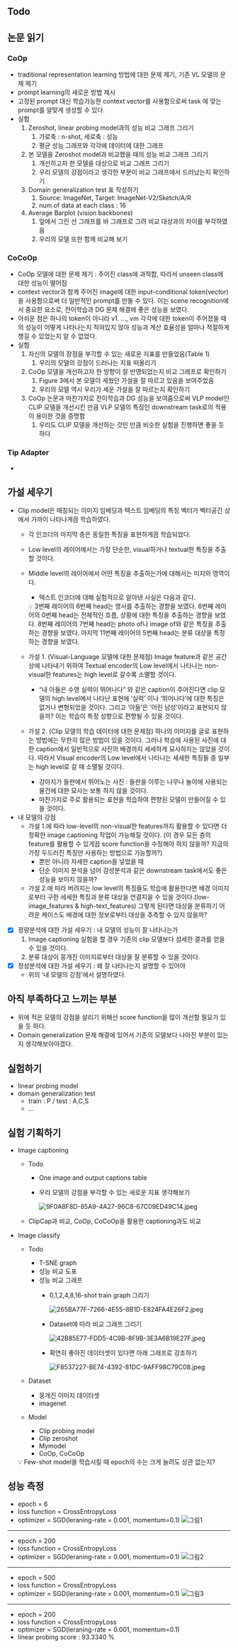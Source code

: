 ## Todo
## 논문 읽기

### CoOp

- traditional representation learning 방법에 대한 문제 제기, 기존 VL 모델의 문제 제기
- prompt learning의 새로운 방법 제시
- 고정된 prompt 대신 학습가능한 context vector를 사용함으로써 task 에 맞는 prompt를 알맞게 생성할 수 있다.
- 실험
    1. Zeroshot, linear probing model과의 성능 비교 그래프 그리기
        1. 가로축 : n-shot, 세로축 : 성능
        2. 평균 성능 그래프와 각각에 데이터에 대한 그래프
    2. 본 모델을 Zeroshot model과 비교했을 때의 성능 비교 그래프 그리기
        1. 개선하고자 한 모델을 대상으로 비교 그래프 그리기
        2. 우리 모델의 강점이라고 생각한 부분이 비교 그래프에서 드러났는지 확인하기
    3. Domain generalization test 표 작성하기
        1. Source: ImageNet, Target: ImageNet-V2/Sketch/A/R
        2. num of data at each class : 16
    4. Average Barplot (vision backbones)
        1. 앞에서 그린 선 그래프를 바 그래프로 그려 비교 대상과의 차이를 부각하였음
        2. 우리의 모델 또한 함께 비교해 보기

### CoCoOp

- CoOp 모델에 대한 문제 제기 : 주어진 class에 과적합, 따라서 unseen class에 대한 성능이 떨어짐
- context vector과 함께 주어진 image에 대한 input-conditional token(vector)을 사용함으로써 더 일반적인 prompt를 만들 수 있다. 이는 scene recognition에서 중요한 요소로, 전이학습과 DG 문제 해결에 좋은 성능을 보였다.
- 아쉬운 점은 하나의 token이 아니라 v1. …, vm 각각에 대한 token이 주어졌을 때의 성능이 어떻게 나타나는지 적혀있지 않아 성능과 계산 효율성을 얼마나 적절하게 챙길 수 있었는지 알 수 없었다.
- 실험
    1. 자신의 모델의 장점을 부각할 수 있는 새로운 지표를 만들었음(Table 1)
        1. 우리의 모델의 강점이 드러나는 지표 떠올리기
    2. CoOp 모델을 개선하고자 한 방향이 잘 반영되었는지 비교 그래프로 확인하기
        1. Figure 3에서 본 모델이 세웠던 가설을 잘 따르고 있음을 보여주었음
        2. 우리의 모델 역시 우리가 세운 가설을 잘 따르는지 확인하기
    3. CoOp 논문과 마찬가지로 전이학습과 DG 성능을 보여줌으로써 VLP model인 CLIP 모델을 개선시킨 만큼 VLP 모델의 특징인 downstream task로의 적용이 용이한 것을 증명함
        1. 우리도 CLIP 모델을 개선하는 것인 만큼 비슷한 실험을 진행하면 좋을 듯 하다

### Tip Adapter

- 

## 가설 세우기

- Clip model은 매칭되는 이미지 임베딩과 텍스트 임베딩의 특징 벡터가 벡터공간 상에서 가까이 나타나게끔 학습하였다.
    - 각 인코더의 마지막 층은 동일한 특징을 표현하게끔 학습되었다.
    - Low level의 레이어에서는 가장 단순한, visual하거나 textual한 특징을 추출할 것이다.
    - Middle level의 레이어에서 어떤 특징을 추출하는가에 대해서는 미지의 영역이다.
        - 텍스트 인코더에 대해 실험적으로 알아낸 사실은 다음과 같다.
        
        <aside>
        💡 3번째 레이어의 6번째 head는 명사를 추출하는 경향을 보였다.
        6번째 레이어의 0번째 head는 전체적인 흐름, 상황에 대한 특징을 추출하는 경향을 보였다.
        8번째 레이어의 7번째 head는 photo of나 image of와 같은 특징을 추출하는 경향을 보였다.
        마지막 11번째 레이어의 5번째 head는 분류 대상을 특정하는 경향을 보였다.
        
        </aside>
        
    - 가설 1. (Visual-Language 모델에 대한 문제점) Image feature과 같은 공간 상에 나타내기 위하여 Textual encoder의 Low level에서 나타나는 non-visual한 features는 high level로 갈수록 소멸할 것이다.
        - “내 아들은 수영 실력이 뛰어나다” 와 같은 caption이 주어진다면 clip 모델의 high level에서 나타난 표현에 ‘실력’ 이나 ‘뛰어나다’에 대한 특징은 없거나 변형되었을 것이다. 그리고 ‘아들’은 ‘어린 남성’이라고 표현되지 않을까? 이는 학습이 특정 성향으로 편향될 수 있을 것이다.
    - 가설 2. (Clip 모델의 학습 데이터에 대한 문제점) 하나의 이미지를 글로 표현하는 방법에는 무한히 많은 방법이 있을 것이다. 그러나 학습에 사용된 사진에 대한 caption에서 일반적으로 사진의 배경까지 세세하게 묘사하지는 않았을 것이다. 따라서 Visual encoder의 Low level에서 나타나는 세세한 특징들 중 일부는 high level로 갈 때 소멸될 것이다.
        - 강아지가 들판에서 뛰어노는 사진 : 들판을 이루는 나무나 놀이에 사용되는 물건에 대한 묘사는 보통 하지 않을 것이다.
        - 마찬가지로 주로 활용되는 표현을 학습하여 편향된 모델이 만들어질 수 있을 것이다.
- 내 모델의 강점
    - 가설 1.에 따라 low-level의 non-visual한 features까지 활용할 수 있다면 더 정확한 image captioning 작업이 가능해질 것이다. (이 경우 모든 층의 feature를 활용할 수 있게끔 score function을 수정해야 하지 않을까? 지금의 가장 두드러진 특징만 사용하는 방법으로 가능할까?)
        - 뿐만 아니라 자세한 caption을 넣었을 때
        - 단순 이미지 분석을 넘어 감성분석과 같은 downstream task에서도 좋은 성능을 보이지 않을까?
    - 가설 2.에 따라 버려지는 low level의 특징들도 학습에 활용한다면 배경 이미지로부터 구한 세세한 특징과 분류 대상을 연결지을 수 있을 것이다.(low-image_features & high-text_features) 그렇게 된다면 대상을 분류하기 어려운 케이스도 배경에 대한 정보로부터 대상을 추측할 수 있지 않을까?
- [x]  정량분석에 대한 가설 세우기 : 내 모델의 성능이 잘 나타나는가
    1. Image captioning 실험을 할 경우 기존의 clip 모델보다 섬세한 결과를 얻을 수 있을 것이다.
    2. 분류 대상이 뭉개진 이미지로부터 대상을 잘 분류할 수 있을 것이다.
- [x]  정성분석에 대한 가설 세우기 : 왜 잘 나타나는지 설명할 수 있어야
    - 위의 ‘내 모델의 강점’에서 설명하였다.

## 아직 부족하다고 느끼는 부분

- 위에 적은 모델의 강점을 살리기 위해선 score function을 많이 개선할 필요가 있을 듯 하다.
- Domain generalization 문제 해결에 있어서 기존의 모델보다 나아진 부분이 있는지 생각해보아야겠다.

## 실험하기

- linear probing model
- domain generalization test
    - train : P / test : A,C,S
    - …

## 실험 기획하기

- Image captioning
    - Todo
        - One image and output captions table
        - 우리 모델의 강점을 부각할 수 있는 새로운 지표 생각해보기
            
            ![9F0A8F8D-85A9-4A27-96C8-67C09ED49C14.jpeg](https://s3-us-west-2.amazonaws.com/secure.notion-static.com/136cdaeb-7e91-45ac-bca3-a8222da2ed10/9F0A8F8D-85A9-4A27-96C8-67C09ED49C14.jpeg)
            
    - ClipCap과 비교, CoOp, CoCoOp을 활용한 captioning과도 비교
- Image classify
    - Todo
        - T-SNE graph
        - 성능 비교 도표
        - 성능 비교 그래프
            - 0,1,2,4,8,16-shot train graph 그리기
                
                ![265BA77F-7266-4E55-8B1D-E824FA4E26F2.jpeg](https://s3-us-west-2.amazonaws.com/secure.notion-static.com/9c395faf-1c72-4a66-b934-7bae7012f58e/265BA77F-7266-4E55-8B1D-E824FA4E26F2.jpeg)
                
            - Dataset에 따라 비교 그래프 그리기
                
                ![42B85E77-FDD5-4C9B-8F9B-3E3A6B19E27F.jpeg](https://s3-us-west-2.amazonaws.com/secure.notion-static.com/cd4b565e-ea62-4aa1-854d-de062a488833/42B85E77-FDD5-4C9B-8F9B-3E3A6B19E27F.jpeg)
                
            - 확연히 좋아진 데이터셋이 있다면 아래 그래프로 강조하기
                
                ![F8537227-BE74-4392-81DC-9AFF98C79C08.jpeg](https://s3-us-west-2.amazonaws.com/secure.notion-static.com/56a670b3-5dde-4e2f-be0e-1cb50c812bd2/F8537227-BE74-4392-81DC-9AFF98C79C08.jpeg)
                
    - Dataset
        - 뭉개진 이미지 데이터셋
        - imagenet
    - Model
        - Clip probing model
        - Clip zeroshot
        - Mymodel
        - CoOp, CoCoOp
    
    <aside>
    💡 Few-shot model을 학습시킬 때 epoch의 수는 크게 늘려도 상관 없는지?
    
    </aside>

## 성능 측정

- epoch = 6
- loss function = CrossEntropyLoss
- optimizer = SGD(leraning-rate = 0.001, momentum=0.1)
![그림1](https://user-images.githubusercontent.com/20416616/223057176-0c4046ad-1e85-4e63-8be9-c951b8076558.png)
---

- epoch = 200
- loss function = CrossEntropyLoss
- optimizer = SGD(leraning-rate = 0.001, momentum=0.1)
![그림2](https://user-images.githubusercontent.com/20416616/223057217-a9999551-d17c-42a2-820f-f7ff5fe0a884.png)

---
- epoch = 500
- loss function = CrossEntropyLoss
- optimizer = SGD(leraning-rate = 0.001, momentum=0.1)
![그림3](https://user-images.githubusercontent.com/20416616/223057256-2e6e7d8d-445d-4932-a893-b10c40a58e1a.png)

---
- epoch = 200
- loss function = CrossEntropyLoss
- optimizer = SGD(leraning-rate = 0.001, momentum=0.1)
- linear probing score : 93.3340 %